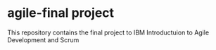 # agile-final project
This repository contains the final project to IBM Introductuion to Agile Development and Scrum
